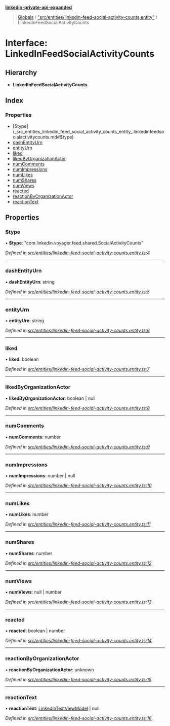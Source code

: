 **[linkedin-private-api-expanded](../README.md)**

> [Globals](../globals.md) / ["src/entities/linkedin-feed-social-activity-counts.entity"](../modules/_src_entities_linkedin_feed_social_activity_counts_entity_.md) / LinkedInFeedSocialActivityCounts

# Interface: LinkedInFeedSocialActivityCounts

## Hierarchy

* **LinkedInFeedSocialActivityCounts**

## Index

### Properties

* [$type](_src_entities_linkedin_feed_social_activity_counts_entity_.linkedinfeedsocialactivitycounts.md#$type)
* [dashEntityUrn](_src_entities_linkedin_feed_social_activity_counts_entity_.linkedinfeedsocialactivitycounts.md#dashentityurn)
* [entityUrn](_src_entities_linkedin_feed_social_activity_counts_entity_.linkedinfeedsocialactivitycounts.md#entityurn)
* [liked](_src_entities_linkedin_feed_social_activity_counts_entity_.linkedinfeedsocialactivitycounts.md#liked)
* [likedByOrganizationActor](_src_entities_linkedin_feed_social_activity_counts_entity_.linkedinfeedsocialactivitycounts.md#likedbyorganizationactor)
* [numComments](_src_entities_linkedin_feed_social_activity_counts_entity_.linkedinfeedsocialactivitycounts.md#numcomments)
* [numImpressions](_src_entities_linkedin_feed_social_activity_counts_entity_.linkedinfeedsocialactivitycounts.md#numimpressions)
* [numLikes](_src_entities_linkedin_feed_social_activity_counts_entity_.linkedinfeedsocialactivitycounts.md#numlikes)
* [numShares](_src_entities_linkedin_feed_social_activity_counts_entity_.linkedinfeedsocialactivitycounts.md#numshares)
* [numViews](_src_entities_linkedin_feed_social_activity_counts_entity_.linkedinfeedsocialactivitycounts.md#numviews)
* [reacted](_src_entities_linkedin_feed_social_activity_counts_entity_.linkedinfeedsocialactivitycounts.md#reacted)
* [reactionByOrganizationActor](_src_entities_linkedin_feed_social_activity_counts_entity_.linkedinfeedsocialactivitycounts.md#reactionbyorganizationactor)
* [reactionText](_src_entities_linkedin_feed_social_activity_counts_entity_.linkedinfeedsocialactivitycounts.md#reactiontext)

## Properties

### $type

•  **$type**: \"com.linkedin.voyager.feed.shared.SocialActivityCounts\"

*Defined in [src/entities/linkedin-feed-social-activity-counts.entity.ts:4](https://github.com/khanhtranngoccva/linkedin-private-api/blob/355192d/src/entities/linkedin-feed-social-activity-counts.entity.ts#L4)*

___

### dashEntityUrn

•  **dashEntityUrn**: string

*Defined in [src/entities/linkedin-feed-social-activity-counts.entity.ts:5](https://github.com/khanhtranngoccva/linkedin-private-api/blob/355192d/src/entities/linkedin-feed-social-activity-counts.entity.ts#L5)*

___

### entityUrn

•  **entityUrn**: string

*Defined in [src/entities/linkedin-feed-social-activity-counts.entity.ts:6](https://github.com/khanhtranngoccva/linkedin-private-api/blob/355192d/src/entities/linkedin-feed-social-activity-counts.entity.ts#L6)*

___

### liked

•  **liked**: boolean

*Defined in [src/entities/linkedin-feed-social-activity-counts.entity.ts:7](https://github.com/khanhtranngoccva/linkedin-private-api/blob/355192d/src/entities/linkedin-feed-social-activity-counts.entity.ts#L7)*

___

### likedByOrganizationActor

•  **likedByOrganizationActor**: boolean \| null

*Defined in [src/entities/linkedin-feed-social-activity-counts.entity.ts:8](https://github.com/khanhtranngoccva/linkedin-private-api/blob/355192d/src/entities/linkedin-feed-social-activity-counts.entity.ts#L8)*

___

### numComments

•  **numComments**: number

*Defined in [src/entities/linkedin-feed-social-activity-counts.entity.ts:9](https://github.com/khanhtranngoccva/linkedin-private-api/blob/355192d/src/entities/linkedin-feed-social-activity-counts.entity.ts#L9)*

___

### numImpressions

•  **numImpressions**: number \| null

*Defined in [src/entities/linkedin-feed-social-activity-counts.entity.ts:10](https://github.com/khanhtranngoccva/linkedin-private-api/blob/355192d/src/entities/linkedin-feed-social-activity-counts.entity.ts#L10)*

___

### numLikes

•  **numLikes**: number

*Defined in [src/entities/linkedin-feed-social-activity-counts.entity.ts:11](https://github.com/khanhtranngoccva/linkedin-private-api/blob/355192d/src/entities/linkedin-feed-social-activity-counts.entity.ts#L11)*

___

### numShares

•  **numShares**: number

*Defined in [src/entities/linkedin-feed-social-activity-counts.entity.ts:12](https://github.com/khanhtranngoccva/linkedin-private-api/blob/355192d/src/entities/linkedin-feed-social-activity-counts.entity.ts#L12)*

___

### numViews

•  **numViews**: null \| number

*Defined in [src/entities/linkedin-feed-social-activity-counts.entity.ts:13](https://github.com/khanhtranngoccva/linkedin-private-api/blob/355192d/src/entities/linkedin-feed-social-activity-counts.entity.ts#L13)*

___

### reacted

•  **reacted**: boolean \| number

*Defined in [src/entities/linkedin-feed-social-activity-counts.entity.ts:14](https://github.com/khanhtranngoccva/linkedin-private-api/blob/355192d/src/entities/linkedin-feed-social-activity-counts.entity.ts#L14)*

___

### reactionByOrganizationActor

•  **reactionByOrganizationActor**: unknown

*Defined in [src/entities/linkedin-feed-social-activity-counts.entity.ts:15](https://github.com/khanhtranngoccva/linkedin-private-api/blob/355192d/src/entities/linkedin-feed-social-activity-counts.entity.ts#L15)*

___

### reactionText

•  **reactionText**: [LinkedInTextViewModel](_src_entities_linkedin_text_view_model_entity_.linkedintextviewmodel.md) \| null

*Defined in [src/entities/linkedin-feed-social-activity-counts.entity.ts:16](https://github.com/khanhtranngoccva/linkedin-private-api/blob/355192d/src/entities/linkedin-feed-social-activity-counts.entity.ts#L16)*
